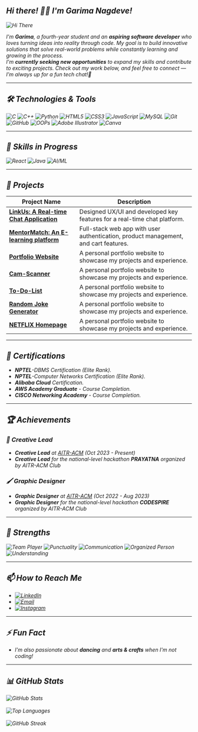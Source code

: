
## <i>Hi there! 🙋‍♀️ I'm Garima Nagdeve!

![Hi There](https://github.com/user-attachments/assets/a77dde03-7b9a-4f1e-92c3-deff4ba312b9)


I'm **Garima**, a fourth-year student and an **aspiring software developer** who loves turning ideas into reality through code. My goal is to build innovative solutions that solve real-world problems while constantly learning and growing in the process. <br>
I'm **currently seeking new opportunities** to expand my skills and contribute to exciting projects. Check out my work below, and feel free to connect — I’m always up for a fun tech chat!🤝



---

## 🛠️ Technologies & Tools

<div>
  <img src="https://img.shields.io/badge/C-00599C?style=for-the-badge&logo=c&logoColor=white" alt="C">
  <img src="https://img.shields.io/badge/C%2B%2B-00599C?style=for-the-badge&logo=cplusplus&logoColor=white" alt="C++">
  <img src="https://img.shields.io/badge/Python-3776AB?style=for-the-badge&logo=python&logoColor=white" alt="Python">
  <img src="https://img.shields.io/badge/HTML5-E34F26?style=for-the-badge&logo=html5&logoColor=white" alt="HTML5">
  <img src="https://img.shields.io/badge/CSS3-1572B6?style=for-the-badge&logo=css3&logoColor=white" alt="CSS3">
  <img src="https://img.shields.io/badge/JavaScript-323330?style=for-the-badge&logo=javascript&logoColor=F7DF1E" alt="JavaScript">
  <img src="https://img.shields.io/badge/MySQL-00000F?style=for-the-badge&logo=mysql&logoColor=white" alt="MySQL">
  <img src="https://img.shields.io/badge/Git-F05032?style=for-the-badge&logo=git&logoColor=white" alt="Git">
  <img src="https://img.shields.io/badge/GitHub-181717?style=for-the-badge&logo=github&logoColor=white" alt="GitHub">
  <img src="https://img.shields.io/badge/OOP-000000?style=for-the-badge&logoColor=white" alt="OOPs">
  <img src="https://img.shields.io/badge/Adobe_Illustrator-FF9A00?style=for-the-badge&logo=adobe-illustrator&logoColor=white" alt="Adobe Illustrator">
  <img src="https://img.shields.io/badge/Canva-00C4CC?style=for-the-badge&logo=canva&logoColor=white" alt="Canva">
</div>

---

## 🌱 Skills in Progress

<div>
  <img src="https://img.shields.io/badge/React-20232A?style=for-the-badge&logo=react&logoColor=61DAFB" alt="React">
  <img src="https://img.shields.io/badge/Java-007396?style=for-the-badge&logo=java&logoColor=white" alt="Java">
  <img src="https://img.shields.io/badge/AI%2FML-FF5722?style=for-the-badge&logo=google&logoColor=white" alt="AI/ML">
</div>

---

## 🔭 Projects

| Project Name | Description |
| ------------ | ----------- |
| [**LinkUs: A Real-time Chat Application**](https://github.com/yourusername/linkus) | Designed UX/UI and developed key features for a real-time chat platform. |
| [**MentorMatch: An E-learning platform**](https://github.com/yourusername/ecommerce-app) | Full-stack web app with user authentication, product management, and cart features. |
| [**Portfolio Website**](https://github.com/yourusername/portfolio-website) | A personal portfolio website to showcase my projects and experience. |
| [**Cam-Scanner**](https://github.com/yourusername/portfolio-website) | A personal portfolio website to showcase my projects and experience. |
| [**To-Do-List**](https://github.com/yourusername/portfolio-website) | A personal portfolio website to showcase my projects and experience. |
| [**Random Joke Generator**](https://github.com/garimanagdeve1218/RANDOM_JOKE_GENERATOR) | A personal portfolio website to showcase my projects and experience. |
| [**NETFLIX Homepage**](https://github.com/yourusername/portfolio-website) | A personal portfolio website to showcase my projects and experience. |

---

## 📜 Certifications

- **NPTEL**-DBMS Certification (Elite Rank).
- **NPTEL**-Computer Networks Certification (Elite Rank).
- **Alibaba Cloud** Certification.
- **AWS Academy Graduate** - Course Completion.
- **CISCO Networking Academy** - Course Completion.

---

## 🏆 Achievements

### 👑 Creative Lead

- **Creative Lead** at [AITR-ACM](https://aitr.acm.org/) (Oct 2023 - Present)   
- **Creative Lead** for the national-level hackathon **PRAYATNA** organized by AITR-ACM Club 

### 🖌️ Graphic Designer

- **Graphic Designer** at [AITR-ACM](https://aitr.acm.org/) (Oct 2022 - Aug 2023) 
- **Graphic Designer** for the national-level hackathon **CODESPIRE** organized by AITR-ACM Club

---

## 💪 Strengths

<div>
  <img src="https://img.shields.io/badge/Team_Player-000000?style=for-the-badge&logoColor=white" alt="Team Player">
  <img src="https://img.shields.io/badge/Punctuality-000000?style=for-the-badge&logoColor=white" alt="Punctuality">
  <img src="https://img.shields.io/badge/Communication-000000?style=for-the-badge&logoColor=white" alt="Communication">
  <img src="https://img.shields.io/badge/Organized_Person-000000?style=for-the-badge&logoColor=white" alt="Organized Person">
  <img src="https://img.shields.io/badge/Understanding-000000?style=for-the-badge&logoColor=white" alt="Understanding">
</div>

---
 
## 📫 How to Reach Me

- [![LinkedIn](https://img.shields.io/badge/LinkedIn-0A66C2?style=for-the-badge&logo=linkedin&logoColor=white)](https://linkedin.com/in/yourusername)
- [![Email](https://img.shields.io/badge/Email-D14836?style=for-the-badge&logo=gmail&logoColor=white)](mailto:youremail@example.com)
- [![Instagram](https://img.shields.io/badge/Instagram-E4405F?style=for-the-badge&logo=instagram&logoColor=white)](https://instagram.com/yourusername)


---

## ⚡ Fun Fact

- I'm also passionate about **dancing** and **arts & crafts** when I'm not coding!

---

## 📊 GitHub Stats

<div >
  <img src="https://github-readme-stats.vercel.app/api?username=garimanagdeve1218&show_icons=true&theme=radical" alt="GitHub Stats"><br><br>
  <img src="https://github-readme-stats.vercel.app/api/top-langs/?username=garimanagdeve1218&layout=compact&theme=radical" alt="Top Languages"><br><br>
  <img src="https://github-readme-streak-stats.herokuapp.com/?user=garimanagdeve1218&theme=radical" alt="GitHub Streak">
</div>
